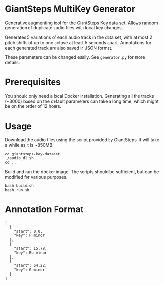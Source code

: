 # GiantSteps MultiKey Generator
Generative augmenting tool for the GiantSteps Key data set. Allows random generation of duplicate audio files with local key changes.

Generates 5 variations of each audio track in the data set, with at most 2 pitch shifts of up to one octave at least 5 seconds apart. Annotations for each generated track are also saved in JSON format.

These parameters can be changed easily. See `generator.py` for more details.

# Prerequisites
You should only need a local Docker installation. Generating all the tracks (~3000) based on the default parameters can take a long time, which might be on the order of 12 hours.

# Usage
Download the audio files using the script provided by GiantSteps. It will take a while as it is ~850MB.
```
cd giantsteps-key-dataset
./audio_dl.sh
cd ..
```

Build and run the docker image. The scripts should be sufficient, but can be modified for various purposes.
```
bash build.sh
bash run.sh
```

# Annotation Format
```
[
  {
    "start": 0.0,
    "key": F minor
  },
  {
    "start": 15.78,
    "key": Bb minor
  },
  {
    "start": 64.22,
    "key": G minor
  }
]
```
